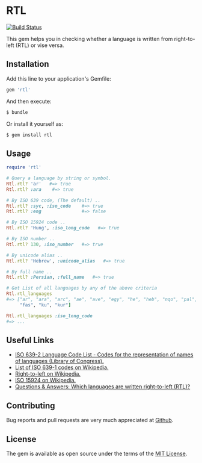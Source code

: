 # RTL
[![Build Status](https://travis-ci.org/abarrak/rtl.svg?branch=master)](https://travis-ci.org/abarrak/rtl)

This gem helps you in checking whether a language is written from right-to-left (RTL) or vise versa.

## Installation

Add this line to your application's Gemfile:

```ruby
gem 'rtl'
```

And then execute:

```sh
$ bundle
```

Or install it yourself as:

```sh
$ gem install rtl
```

## Usage

```ruby
require 'rtl'

# Query a language by string or symbol.
Rtl.rtl? 'ar'   #=> true
Rtl.rtl? :ara    #=> true

# By ISO 639 code, (The default) ..
Rtl.rtl? :syc, :iso_code    #=> true
Rtl.rtl? :eng               #=> false

# By ISO 15924 code .. 
Rtl.rtl? 'Hung', :iso_long_code   #=> true

# By ISO number ..
Rtl.rtl? 130, :iso_number   #=> true

# By unicode alias ..
Rtl.rtl? 'Hebrew', :unicode_alias   #=> true

# By full name ..
Rtl.rtl? :Persian, :full_name   #=> true

# Get List of all languages by any of the above criteria
Rtl.rtl_languages
#=> ["ar", "ara", "arc", "ae", "ave", "egy", "he", "heb", "nqo", "pal", "phn", "sam", "syc", "syr", "fa", "per", 
     "fas", "ku", "kur"]

Rtl.rtl_languages :iso_long_code
#=> ...
```

## Useful Links
* [ISO 639-2 Language Code List - Codes for the representation of names of languages (Library of Congress).](https://www.loc.gov/standards/iso639-2/php/code_list.php)
* [List of ISO 639-1 codes on Wikipedia.](https://en.wikipedia.org/wiki/List_of_ISO_639-1_codes)
* [Right-to-left on Wikipedia.](https://en.wikipedia.org/wiki/Right-to-left)
* [ISO 15924 on Wikipedia.](https://en.wikipedia.org/wiki/ISO_15924)
* [Questions & Answers: Which languages are written right-to-left (RTL)?](http://www.i18nguy.com/temp/rtl.html)

## Contributing

Bug reports and pull requests are very much appreciated at [Github](https://github.com/abarrak/rtl).


## License
The gem is available as open source under the terms of the [MIT License](http://opensource.org/licenses/MIT).


